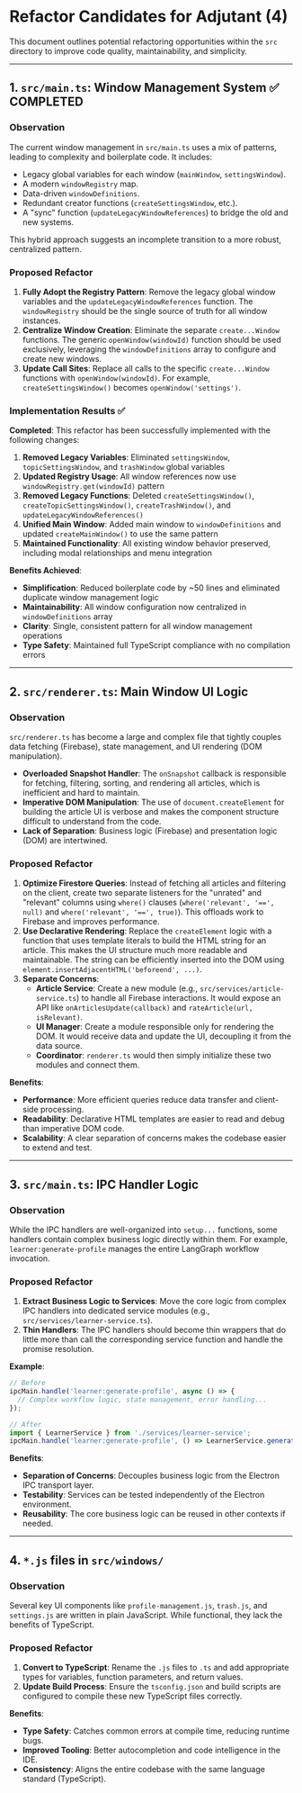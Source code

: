 # Refactor Candidates for Adjutant (4)

This document outlines potential refactoring opportunities within the `src` directory to improve code quality, maintainability, and simplicity.

---

## 1. `src/main.ts`: Window Management System ✅ **COMPLETED**

### Observation
The current window management in `src/main.ts` uses a mix of patterns, leading to complexity and boilerplate code. It includes:
- Legacy global variables for each window (`mainWindow`, `settingsWindow`).
- A modern `windowRegistry` map.
- Data-driven `windowDefinitions`.
- Redundant creator functions (`createSettingsWindow`, etc.).
- A "sync" function (`updateLegacyWindowReferences`) to bridge the old and new systems.

This hybrid approach suggests an incomplete transition to a more robust, centralized pattern.

### Proposed Refactor
1.  **Fully Adopt the Registry Pattern**: Remove the legacy global window variables and the `updateLegacyWindowReferences` function. The `windowRegistry` should be the single source of truth for all window instances.
2.  **Centralize Window Creation**: Eliminate the separate `create...Window` functions. The generic `openWindow(windowId)` function should be used exclusively, leveraging the `windowDefinitions` array to configure and create new windows.
3.  **Update Call Sites**: Replace all calls to the specific `create...Window` functions with `openWindow(windowId)`. For example, `createSettingsWindow()` becomes `openWindow('settings')`.

### Implementation Results ✅
**Completed**: This refactor has been successfully implemented with the following changes:

1. **Removed Legacy Variables**: Eliminated `settingsWindow`, `topicSettingsWindow`, and `trashWindow` global variables
2. **Updated Registry Usage**: All window references now use `windowRegistry.get(windowId)` pattern
3. **Removed Legacy Functions**: Deleted `createSettingsWindow()`, `createTopicSettingsWindow()`, `createTrashWindow()`, and `updateLegacyWindowReferences()`
4. **Unified Main Window**: Added main window to `windowDefinitions` and updated `createMainWindow()` to use the same pattern
5. **Maintained Functionality**: All existing window behavior preserved, including modal relationships and menu integration

**Benefits Achieved**:
- **Simplification**: Reduced boilerplate code by ~50 lines and eliminated duplicate window management logic
- **Maintainability**: All window configuration now centralized in `windowDefinitions` array
- **Clarity**: Single, consistent pattern for all window management operations
- **Type Safety**: Maintained full TypeScript compliance with no compilation errors

---

## 2. `src/renderer.ts`: Main Window UI Logic

### Observation
`src/renderer.ts` has become a large and complex file that tightly couples data fetching (Firebase), state management, and UI rendering (DOM manipulation).

- **Overloaded Snapshot Handler**: The `onSnapshot` callback is responsible for fetching, filtering, sorting, and rendering all articles, which is inefficient and hard to maintain.
- **Imperative DOM Manipulation**: The use of `document.createElement` for building the article UI is verbose and makes the component structure difficult to understand from the code.
- **Lack of Separation**: Business logic (Firebase) and presentation logic (DOM) are intertwined.

### Proposed Refactor
1.  **Optimize Firestore Queries**: Instead of fetching all articles and filtering on the client, create two separate listeners for the "unrated" and "relevant" columns using `where()` clauses (`where('relevant', '==', null)` and `where('relevant', '==', true)`). This offloads work to Firebase and improves performance.
2.  **Use Declarative Rendering**: Replace the `createElement` logic with a function that uses template literals to build the HTML string for an article. This makes the UI structure much more readable and maintainable. The string can be efficiently inserted into the DOM using `element.insertAdjacentHTML('beforeend', ...)`.
3.  **Separate Concerns**:
    - **Article Service**: Create a new module (e.g., `src/services/article-service.ts`) to handle all Firebase interactions. It would expose an API like `onArticlesUpdate(callback)` and `rateArticle(url, isRelevant)`.
    - **UI Manager**: Create a module responsible only for rendering the DOM. It would receive data and update the UI, decoupling it from the data source.
    - **Coordinator**: `renderer.ts` would then simply initialize these two modules and connect them.

**Benefits**:
- **Performance**: More efficient queries reduce data transfer and client-side processing.
- **Readability**: Declarative HTML templates are easier to read and debug than imperative DOM code.
- **Scalability**: A clear separation of concerns makes the codebase easier to extend and test.

---

## 3. `src/main.ts`: IPC Handler Logic

### Observation
While the IPC handlers are well-organized into `setup...` functions, some handlers contain complex business logic directly within them. For example, `learner:generate-profile` manages the entire LangGraph workflow invocation.

### Proposed Refactor
1.  **Extract Business Logic to Services**: Move the core logic from complex IPC handlers into dedicated service modules (e.g., `src/services/learner-service.ts`).
2.  **Thin Handlers**: The IPC handlers should become thin wrappers that do little more than call the corresponding service function and handle the promise resolution.

**Example**:
```typescript
// Before
ipcMain.handle('learner:generate-profile', async () => {
  // Complex workflow logic, state management, error handling...
});

// After
import { LearnerService } from './services/learner-service';
ipcMain.handle('learner:generate-profile', () => LearnerService.generateProfile());
```

**Benefits**:
- **Separation of Concerns**: Decouples business logic from the Electron IPC transport layer.
- **Testability**: Services can be tested independently of the Electron environment.
- **Reusability**: The core business logic can be reused in other contexts if needed.

---

## 4. `*.js` files in `src/windows/`

### Observation
Several key UI components like `profile-management.js`, `trash.js`, and `settings.js` are written in plain JavaScript. While functional, they lack the benefits of TypeScript.

### Proposed Refactor
1.  **Convert to TypeScript**: Rename the `.js` files to `.ts` and add appropriate types for variables, function parameters, and return values.
2.  **Update Build Process**: Ensure the `tsconfig.json` and build scripts are configured to compile these new TypeScript files correctly.

**Benefits**:
- **Type Safety**: Catches common errors at compile time, reducing runtime bugs.
- **Improved Tooling**: Better autocompletion and code intelligence in the IDE.
- **Consistency**: Aligns the entire codebase with the same language standard (TypeScript). 